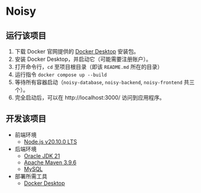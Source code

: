 # Noisy

## 运行该项目

1. 下载 Docker 官网提供的 [Docker Desktop](https://www.docker.com/products/docker-desktop/) 安装包。
2. 安装 Docker Desktop，并启动它（可能需要注册账户）。
3. 打开命令行，`cd` 至项目根目录（即该 `README.md` 所在的目录）
4. 运行指令 `docker compose up --build`
5. 等待所有容器启动（`noisy-database`, `noisy-backend`, `noisy-frontend` 共三个）。
6. 完全启动后，可以在 http://localhost:3000/ 访问到应用程序。

## 开发该项目

- 前端环境
  - [Node.js v20.10.0 LTS](https://nodejs.org/)
- 后端环境
  - [Oracle JDK 21](https://www.oracle.com/java/technologies/downloads/)
  - [Apache Maven 3.9.6](https://maven.apache.org/download.cgi)
  - [MySQL](https://dev.mysql.com/downloads/)
- 部署所需工具
  - [Docker Desktop](https://www.docker.com/products/docker-desktop/)
